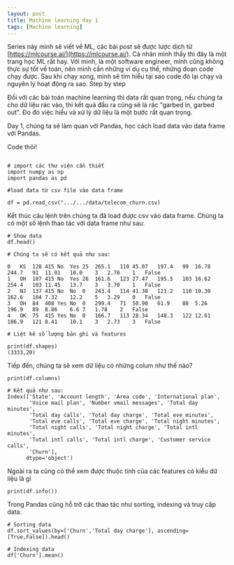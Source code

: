 ```yaml
---
layout: post
title: Machine learning day 1
tags: [Machine learning]
---
```

 	
Series này mình sẽ viết về ML, các bài post sẽ được lược dịch từ [https://mlcourse.ai/](https://mlcourse.ai/). Cá nhân mình thấy thì đây là một trang học ML rất hay. Với mình, là một software engineer, mình cũng không thực sự tốt về toán, nên mình cần những ví dụ cụ thể, những đoạn code chạy được. Sau khi chạy xong, mình sẽ tìm hiểu tại sao code đó lại chạy và nguyên lý hoạt động ra sao. Step by step

Đối với các bài toán machine learning thì data rất quan trọng, nếu chúng ta cho dữ liệu rác vào, thì kết quả đầu ra cũng sẽ là rác
"garbed in, garbed out". Đo đó việc hiểu và xử lý dữ liệu là một bước rất quan trọng. 

Day 1, chúng ta sẽ làm quan với Pandas, học cách load data vào data frame với Pandas. 

Code thôi! 

~~~

# import các thư viện cần thiết
import numpy as np
import pandas as pd 

#load data từ csv file vào data frame

df = pd.read_csv(".../.../data/telecom_churn.csv)
~~~

Kết thúc câu lệnh trên chúng ta đã load được csv vào data frame. Chúng ta có một số lệnh thao tác với data frame như sau:

~~~~
# Show data
df.head()

# Chúng ta sẽ có kết quả như sau: 

0	KS	128	415	No	Yes	25	265.1	110	45.07	197.4	99	16.78	244.7	91	11.01	10.0	3	2.70	1	False
1	OH	107	415	No	Yes	26	161.6	123	27.47	195.5	103	16.62	254.4	103	11.45	13.7	3	3.70	1	False
2	NJ	137	415	No	No	0	243.4	114	41.38	121.2	110	10.30	162.6	104	7.32	12.2	5	3.29	0	False
3	OH	84	408	Yes	No	0	299.4	71	50.90	61.9	88	5.26	196.9	89	8.86	6.6	7	1.78	2	False
4	OK	75	415	Yes	No	0	166.7	113	28.34	148.3	122	12.61	186.9	121	8.41	10.1	3	2.73	3	False

# Liệt kê số lượng bản ghi và features

print(df.shapes)
(3333,20)
~~~~

Tiếp đến, chúng ta sẽ xem dữ liệu có những colum như thế nào?

~~~~
print(df.columns)

# Kết quả như sau:
Index(['State', 'Account length', 'Area code', 'International plan',
       'Voice mail plan', 'Number vmail messages', 'Total day minutes',
       'Total day calls', 'Total day charge', 'Total eve minutes',
       'Total eve calls', 'Total eve charge', 'Total night minutes',
       'Total night calls', 'Total night charge', 'Total intl minutes',
       'Total intl calls', 'Total intl charge', 'Customer service calls',
       'Churn'],
      dtype='object')
~~~~
Ngoài ra ta cũng có thể xem được thuộc tính của các features có kiểu dữ liệu là gì
~~~~
print(df.info())
~~~~

Trong Pandas cũng hỗ trỡ các thao tác như sorting, indexing và truy cập data. 
~~~~
# Sorting data
df.sort_values(by=['Churn','Total day charge'], ascending=[True,False]).head()
~~~~

~~~~
# Indexing data 
df['Churn'].mean()
~~~~
